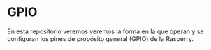 # GPIO
En esta repositorio veremos veremos la forma en la que operan y se configuran los pines de propósito general (GPIO) de la Rasperry. 
